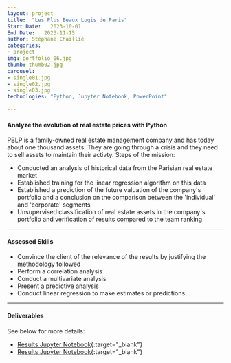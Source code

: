 ```yaml
---
layout: project
title:  "Les Plus Beaux Logis de Paris"
Start Date:   2023-10-01
End Date:   2023-11-15
author: Stéphane Chaillié
categories:
- project
img: portfolio_06.jpg
thumb: thumb02.jpg
carousel:
- single01.jpg
- single02.jpg
- single03.jpg
technologies: "Python, Jupyter Notebook, PowerPoint"

---
```

#### Analyze the evolution of real estate prices with Python
PBLP is a family-owned real estate management company and has today about one thousand assets. They are going through a crisis and they need to sell assets to maintain their activty.
Steps of the mission:
- Conducted an analysis of historical data from the Parisian real estate market
- Established training for the linear regression algorithm on this data
- Established a prediction of the future valuation of the company's portfolio and a conclusion on the comparison between the 'individual' and 'corporate' segments
- Unsupervised classification of real estate assets in the company's portfolio and verification of results compared to the team ranking

---
#### Assessed Skills
- Convince the client of the relevance of the results by justifying the methodology followed
- Perform a correlation analysis
- Conduct a multivariate analysis
- Present a predictive analysis
- Conduct linear regression to make estimates or predictions

---
####  Deliverables
See below for more details:
- [Results Jupyter Notebook](https://colab.research.google.com/drive/1k_MeNSPgZkf__rft4iA5EslFDQrL6_06?usp=sharing){:target="_blank"}
- [Results Jupyter Notebook](https://colab.research.google.com/drive/1k_MeNSPgZkf__rft4iA5EslFDQrL6_06?usp=sharing){:target="_blank"}
